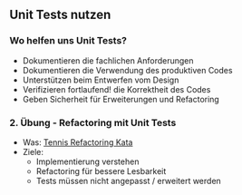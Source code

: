 <!--s-->
## Unit Tests nutzen

<!--v-->
### Wo helfen uns Unit Tests?

* Dokumentieren die fachlichen Anforderungen <!-- .element: class="fragment" -->
* Dokumentieren die Verwendung des produktiven Codes <!-- .element: class="fragment" -->
* Unterstützen beim Entwerfen vom Design <!-- .element: class="fragment" -->
* Verifizieren fortlaufend! die Korrektheit des Codes <!-- .element: class="fragment" -->
* Geben Sicherheit für Erweiterungen und Refactoring <!-- .element: class="fragment" -->

<!--v-->
### 2. Übung - Refactoring mit Unit Tests
<!-- .slide: data-background="img/practice.svg" data-background-size="40%" -->

* Was: [Tennis Refactoring Kata](https://github.com/emilybache/Tennis-Refactoring-Kata)
* Ziele:
  * Implementierung verstehen
  * Refactoring für bessere Lesbarkeit
  * Tests müssen nicht angepasst / erweitert werden
